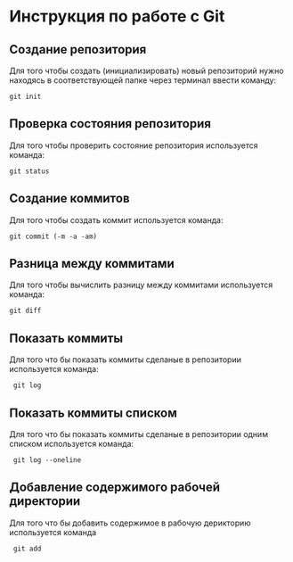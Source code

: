 # **Инструкция по работе с Git**

## Создание репозитория

Для того чтобы создать (инициализировать) новый репозиторий нужно находясь в соответствующей папке через терминал ввести команду:

    git init

## Проверка состояния репозитория

Для того чтобы проверить состояние репозитория используется команда:

    git status

## Создание коммитов

Для того чтобы создать коммит используется команда:

    git commit (-m -a -am)

## Разница между коммитами

Для того чтобы вычислить разницу между коммитами используется команда:

    git diff

## Показать коммиты 

Для того что бы показать коммиты сделаные в репозитории используется команда:

     git log

## Показать коммиты списком

Для того что бы показать коммиты сделаные в репозитории одним списком используется команда:

     git log --oneline

## Добавление содержимого рабочей директории

Для того что бы добавить содержимое в рабочую дерикторию используется команда 

     git add